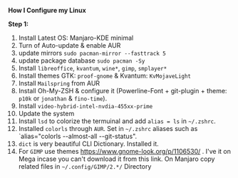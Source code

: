 **How I Configure my Linux**

**Step 1:**
  1. Install Latest OS: Manjaro-KDE minimal
  2. Turn of Auto-update & enable AUR
  3. update mirrors `sudo pacman-mirror --fasttrack 5`
  4. update package database `sudo pacman -Sy`
  5. Install `libreoffice`, `kvantum`, `wine*`, `gimp`, `smplayer*`
  6. Install themes GTK: `proof-gnome` & Kvantum: `KvMojaveLight`
  7. Install `Mailspring` from AUR
  8. Install Oh-My-ZSH & configure it (Powerline-Font + git-plugin + theme: `p10k` or `jonathan` & `fino-time`).
  9. Install `video-hybrid-intel-nvdia-455xx-prime`
  10. Update the system
  11. Install `lsd` to colorize the termuinal and add `alias = ls` in `~/.zshrc`.
  12. Installed `colorls` through `AUR`. Set in `~/.zshrc` aliases such as `alias="colorls --almost-all --git-status".
  13. `dict` is very beautiful CLI Dictionary. Installed it.
  14. For `GIMP` use themes https://www.gnome-look.org/p/1106530/ . I've it on Mega incase you can't download it from this link.
      On Manjaro copy related files in `~/.config/GIMP/2.*/` Directory
